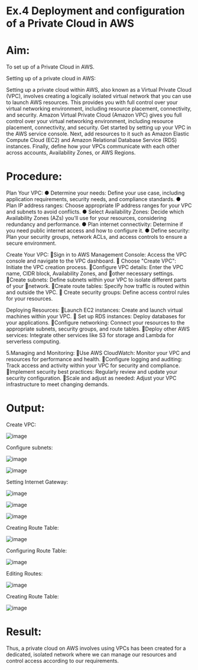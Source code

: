 # Ex.4 Deployment and configuration of a Private Cloud in AWS

# Aim: 

To set up of a Private Cloud in AWS.

Setting up of a private cloud in AWS:

Setting up a private cloud within AWS, also known as a Virtual Private Cloud (VPC), involves creating a logically isolated virtual network that you can use to launch AWS resources. This provides you with full control over your virtual networking environment, including resource placement, connectivity, and security. Amazon Virtual Private Cloud (Amazon VPC) gives you full control over your virtual networking environment, including resource placement, connectivity, and security. Get started by setting up your VPC in the AWS service console. Next, add resources to it such as Amazon Elastic Compute Cloud (EC2) and Amazon Relational Database Service (RDS) instances. Finally, define how your VPCs communicate with each other across accounts, Availability Zones, or AWS Regions.

# Procedure:

Plan Your VPC: ● Determine your needs: Define your use case, including application requirements, security needs, and compliance standards. ● Plan IP address ranges: Choose appropriate IP address ranges for your VPC and subnets to avoid conflicts. ● Select Availability Zones: Decide which Availability Zones (AZs) you'll use for your resources, considering redundancy and performance. ● Plan internet connectivity: Determine if you need public internet access and how to configure it. ● Define security: Plan your security groups, network ACLs, and access controls to ensure a secure environment.

Create Your VPC: Sign in to AWS Management Console: Access the VPC console and navigate to the VPC dashboard.  Choose "Create VPC": Initiate the VPC creation process. Configure VPC details: Enter the VPC name, CIDR block, Availability Zones, and other necessary settings. Create subnets: Define subnets within your VPC to isolate different parts of your network. Create route tables: Specify how traffic is routed within and outside the VPC.  Create security groups: Define access control rules for your resources.

Deploying Resources: Launch EC2 instances: Create and launch virtual machines within your VPC.  Set up RDS instances: Deploy databases for your applications. Configure networking: Connect your resources to the appropriate subnets, security groups, and route tables. Deploy other AWS services: Integrate other services like S3 for storage and Lambda for serverless computing.

5.Managing and Monitoring: Use AWS CloudWatch: Monitor your VPC and resources for performance and health. Configure logging and auditing: Track access and activity within your VPC for security and compliance. Implement security best practices: Regularly review and update your security configuration. Scale and adjust as needed: Adjust your VPC infrastructure to meet changing demands.

# Output:

Create VPC:

![image](https://github.com/user-attachments/assets/f19060ff-45f3-4e96-a7fe-68e7e0f32479)

Configure subnets:

![image](https://github.com/user-attachments/assets/4f057c1d-7c51-498c-a33f-ff40f3fc4b8d)

![image](https://github.com/user-attachments/assets/6f0bb1fc-1f84-4fdd-9f8a-9d157d25213f)

Setting Internet Gateway:

![image](https://github.com/user-attachments/assets/11a4bc99-21bf-4333-ab55-ba82f76fe253)

![image](https://github.com/user-attachments/assets/74eb24d0-93fc-44c1-8022-51929a69b622)

![image](https://github.com/user-attachments/assets/76cd3a11-6a98-40b1-ab0f-5c56454acf11)

Creating Route Table:

![image](https://github.com/user-attachments/assets/763527c7-861e-4c21-8118-f8103fd39945)

Configuring Route Table:

![image](https://github.com/user-attachments/assets/2ef650c3-af50-4330-bf00-ff9132cb4272)

Editing Routes:

![image](https://github.com/user-attachments/assets/71eb5a9f-bb8f-4865-8add-10d38d9ef578)

Creating Route Table:

![image](https://github.com/user-attachments/assets/8c37ac5b-a84a-4bc1-9d8b-8cdf179680e7)

# Result:

Thus, a private cloud on AWS involves using VPCs has been created for a dedicated, isolated network where we can manage our resources and control access according to our requirements.
